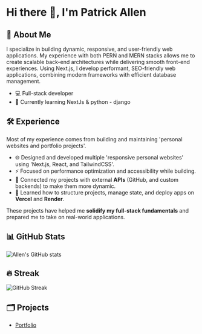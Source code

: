 # Hi there 👋, I'm Patrick Allen 

## 🚀 About Me
I specialize in building dynamic, responsive, and user-friendly web applications. My experience with both PERN and MERN stacks allows me to create scalable back-end architectures while delivering smooth front-end experiences. Using Next.js, I develop performant, SEO-friendly web applications, combining modern frameworks with efficient database management.

- 💻 Full-stack developer
- 🌱 Currently learning NextJs & python - django

## 🛠️ Experience  
Most of my experience comes from building and maintaining 'personal websites and portfolio projects'.  
- 🌐 Designed and developed multiple 'responsive personal websites' using 'Next.js, React, and TailwindCSS'.  
- ⚡ Focused on performance optimization and accessibility while building.  
- 🔗 Connected my projects with external **APIs** (GitHub, and custom backends) to make them more dynamic.  
- 🚀 Learned how to structure projects, manage state, and deploy apps on **Vercel** and **Render**.  

These projects have helped me **solidify my full-stack fundamentals** and prepared me to take on real-world applications.  


## 📊 GitHub Stats
![Allen's GitHub stats](https://github-readme-stats.vercel.app/api?username=allenpt221&show_icons=true&theme=tokyonight)

## 🔥 Streak
![GitHub Streak](https://streak-stats.demolab.com/?user=allenpt221&theme=tokyonight)

## 🗂️ Projects
- [Portfolio](https://allenpt.vercel.app/)


